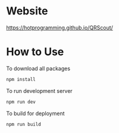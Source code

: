 # Website
https://hotprogramming.github.io/QRScout/

# How to Use

To download all packages
```bash
npm install
```

To run development server
```bash
npm run dev
```

To build for deployment
```bash
npm run build
```
